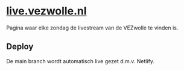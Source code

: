 # [live.vezwolle.nl](https://live.vezwolle.nl)

Pagina waar elke zondag de livestream van de VEZwolle te vinden is.

## Deploy
De main branch wordt automatisch live gezet d.m.v. Netlify.
